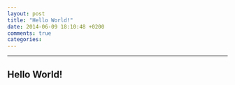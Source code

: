 ```yaml
---
layout: post
title: "Hello World!"
date: 2014-06-09 18:10:48 +0200
comments: true
categories: 
---
```



----------
Hello World!
----------
